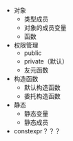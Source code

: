 - 对象
    - 类型成员
    - 对象的成员变量
    - 函数
- 权限管理
    - public
    - private（默认）
    - 友元函数
- 构造函数
    - 默认构造函数
    - 委托构造函数
- 静态
    - 静态变量
    - 静态成员
- constexpr？？？
